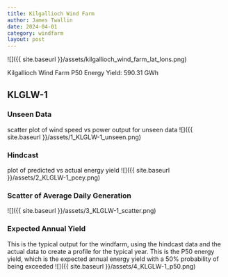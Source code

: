 ```yaml
---
title: Kilgallioch Wind Farm
author: James Twallin
date: 2024-04-01
category: windfarm
layout: post
---
```

![]({{ site.baseurl }}/assets/kilgallioch_wind_farm_lat_lons.png)

Kilgallioch Wind Farm P50 Energy Yield: 590.31 GWh

KLGLW-1
-------------
### Unseen Data 
scatter plot of wind speed vs power output for unseen data
![]({{ site.baseurl }}/assets/1_KLGLW-1_unseen.png)
### Hindcast 
plot of predicted vs actual energy yield
![]({{ site.baseurl }}/assets/2_KLGLW-1_pcey.png)
### Scatter of Average Daily Generation 

![]({{ site.baseurl }}/assets/3_KLGLW-1_scatter.png)
### Expected Annual Yield 
This is the typical output for the windfarm, using the hindcast data and the actual data to create a profile for the typical year. This is the P50 energy yield, which is the expected annual energy yield with a 50% probability of being exceeded
![]({{ site.baseurl }}/assets/4_KLGLW-1_p50.png)

